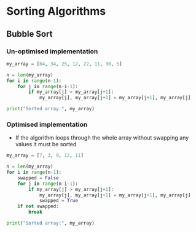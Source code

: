 # Sorting Algorithms
## Bubble Sort
### Un-optimised implementation
```python
my_array = [64, 34, 25, 12, 22, 11, 90, 5]

n = len(my_array)
for i in range(n-1):
    for j in range(n-i-1):
        if my_array[j] > my_array[j+1]:
            my_array[j], my_array[j+1] = my_array[j+1], my_array[j]

print("Sorted array:", my_array)
```
### Optimised implementation
- If the algorithm loops through the whole array without swapping any values it must be sorted
```python
my_array = [7, 3, 9, 12, 11]

n = len(my_array)
for i in range(n-1):
    swapped = False
    for j in range(n-i-1):
        if my_array[j] > my_array[j+1]:
            my_array[j], my_array[j+1] = my_array[j+1], my_array[j]
            swapped = True
    if not swapped:
        break

print("Sorted array:", my_array)
```